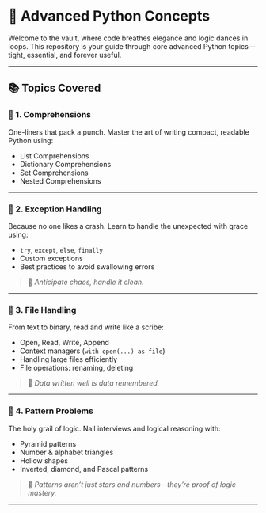 # 🐍 Advanced Python Concepts

Welcome to the vault, where code breathes elegance and logic dances in loops. This repository is your guide through core advanced Python topics—tight, essential, and forever useful.

---

## 📚 Topics Covered

### 🔁 1. Comprehensions
One-liners that pack a punch. Master the art of writing compact, readable Python using:
- List Comprehensions
- Dictionary Comprehensions
- Set Comprehensions
- Nested Comprehensions



---

### 🛑 2. Exception Handling
Because no one likes a crash. Learn to handle the unexpected with grace using:
- `try`, `except`, `else`, `finally`
- Custom exceptions
- Best practices to avoid swallowing errors

> 🧘 _Anticipate chaos, handle it clean._

---

### 📁 3. File Handling
From text to binary, read and write like a scribe:
- Open, Read, Write, Append
- Context managers (`with open(...) as file`)
- Handling large files efficiently
- File operations: renaming, deleting

> 📝 _Data written well is data remembered._

---

### 🧩 4. Pattern Problems
The holy grail of logic. Nail interviews and logical reasoning with:
- Pyramid patterns
- Number & alphabet triangles
- Hollow shapes
- Inverted, diamond, and Pascal patterns

> 🎨 _Patterns aren’t just stars and numbers—they’re proof of logic mastery._

---



